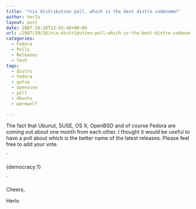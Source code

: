 ```yaml
---
title: '*nix distribution poll, which is the best distro codename?'
author: herlo
layout: post
date: 2007-10-26T13:55:48+00:00
url: /2007/10/26/nix-distribution-poll-which-is-the-best-distro-codename/
categories:
  - Fedora
  - Polls
  - Releases
  - Tech
tags:
  - distro
  - Fedora
  - gutsy
  - opensuse
  - poll
  - Ubuntu
  - werewolf

---
```

The fact that Ubunut, SUSE, OS X, OpenBSD and of course Fedora are coming out about one month from each other. I thought it would be useful to have a poll about which is the better name of the latest releases. Please feel free to add your vote.

`</p>
<div>{democracy:1}</div>
<p>`

Cheers,

Herlo